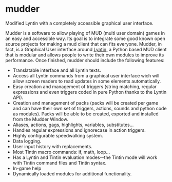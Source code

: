 # mudder

Modified Lyntin with a completely accessible graphical user interface.

Mudder is a software to allow playing of MUD (multi user domain) games in an easy and accessible way. Its goal is to integrate some good known open source projects for making a mud client that can fits everyone. Mudder, in fact, is a Graphical User interface around [Lyntin,](https://pypi.python.org/pypi/Lyntin/4.2) a Python based MUD client that is modular and allows people to write their own modules to improve its performance. Once finished, mudder should include the following features:

* Translatable interface and all Lyntin texts.
* Access all Lyntin commands from a graphical user interface wich will allow screen readers to read  updates in some elements automatically.
* Easy creation and management of triggers (string matching, regular expressions and even triggers coded in pure Python thanks to the Lyntin API).
* Creation and management of packs (packs will be created per game and can have their own set of triggers, actions, sounds and python code as modules). Packs will be able to be created, exported and installed from the Mudder Window.
* Aliases, actions, gags, highlights, variables, substitutes...
* Handles regular expressions and ignorecase in action triggers.
* Highly configurable speedwalking system.
* Data logging.
* User input history with replacements.
* Most Tintin macro commands: if, math, loop...
* Has a Lyntin and Tintin evaluation modes--the Tintin mode will work with Tintin command files and Tintin syntax.
* In-game help 
* Dynamically loaded modules for additional functionality.